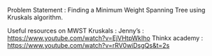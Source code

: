 Problem Statement : 
Finding a Minimum Weight Spanning Tree using Kruskals algorithm. 

Useful resources on MWST Kruskals :
Jenny’s : 
https://www.youtube.com/watch?v=EjVHtpWkIho
Thinkx academy : 
https://www.youtube.com/watch?v=rRV0wiDsgQs&t=2s
